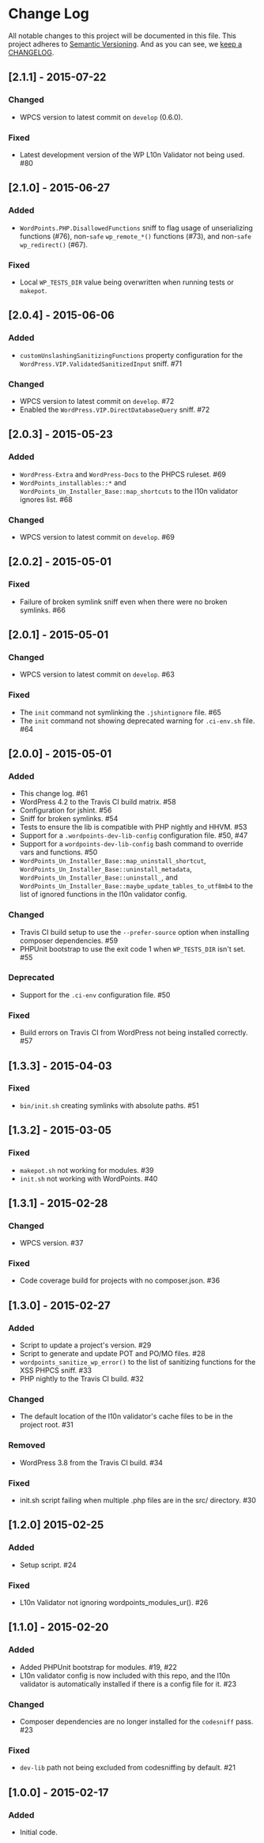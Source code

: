 # Change Log

All notable changes to this project will be documented in this file.
This project adheres to [Semantic Versioning](http://semver.org/).
And as you can see, we [keep a CHANGELOG](http://keepachangelog.com/).

## [2.1.1] - 2015-07-22
### Changed
- WPCS version to latest commit on `develop` (0.6.0).

### Fixed
- Latest development version of the WP L10n Validator not being used. #80

## [2.1.0] - 2015-06-27
### Added
- `WordPoints.PHP.DisallowedFunctions` sniff to flag usage of unserializing functions 
(#76), non-`safe` `wp_remote_*()` functions (#73), and non-`safe` `wp_redirect()` 
(#67).

### Fixed
- Local `WP_TESTS_DIR` value being overwritten when running tests or `makepot`.

## [2.0.4] - 2015-06-06
### Added
- `customUnslashingSanitizingFunctions` property configuration for the 
`WordPress.VIP.ValidatedSanitizedInput` sniff. #71

### Changed
- WPCS version to latest commit on `develop`. #72
- Enabled the `WordPress.VIP.DirectDatabaseQuery` sniff. #72

## [2.0.3] - 2015-05-23
### Added
- `WordPress-Extra` and `WordPress-Docs` to the PHPCS ruleset. #69
- `WordPoints_installables::*` and `WordPoints_Un_Installer_Base::map_shortcuts` to 
the l10n validator ignores list. #68

### Changed
- WPCS version to latest commit on `develop`. #69

## [2.0.2] - 2015-05-01
### Fixed
- Failure of broken symlink sniff even when there were no broken symlinks. #66

## [2.0.1] - 2015-05-01
### Changed
- WPCS version to latest commit on `develop`. #63

### Fixed
- The `init` command not symlinking the `.jshintignore` file. #65
- The `init` command not showing deprecated warning for `.ci-env.sh` file. #64

## [2.0.0] - 2015-05-01
### Added
- This change log. #61
- WordPress 4.2 to the Travis CI build matrix. #58
- Configuration for jshint. #56
- Sniff for broken symlinks. #54
- Tests to ensure the lib is compatible with PHP nightly and HHVM. #53
- Support for a `.wordpoints-dev-lib-config` configuration file. #50, #47
- Support for a `wordpoints-dev-lib-config` bash command to override vars and 
functions. #50
- `WordPoints_Un_Installer_Base::map_uninstall_shortcut`, 
`WordPoints_Un_Installer_Base::uninstall_metadata`, 
`WordPoints_Un_Installer_Base::uninstall_`, and 
`WordPoints_Un_Installer_Base::maybe_update_tables_to_utf8mb4` to the list of 
ignored functions in the l10n validator config.

### Changed
- Travis CI build setup to use the `--prefer-source` option when installing composer 
dependencies. #59
- PHPUnit bootstrap to use the exit code 1 when `WP_TESTS_DIR` isn't set. #55

### Deprecated
- Support for the `.ci-env` configuration file. #50

### Fixed
- Build errors on Travis CI from WordPress not being installed correctly. #57

## [1.3.3] - 2015-04-03
### Fixed
- `bin/init.sh` creating symlinks with absolute paths. #51

## [1.3.2] - 2015-03-05
### Fixed
- `makepot.sh` not working for modules. #39
- `init.sh` not working with WordPoints. #40

## [1.3.1] - 2015-02-28
### Changed
- WPCS version. #37

### Fixed
- Code coverage build for projects with no composer.json. #36

## [1.3.0] - 2015-02-27
### Added
- Script to update a project's version. #29
- Script to generate and update POT and PO/MO files. #28
- `wordpoints_sanitize_wp_error()` to the list of sanitizing functions for the XSS 
PHPCS sniff. #33
- PHP nightly to the Travis CI build. #32

### Changed
- The default location of the l10n validator's cache files to be in the project root. #31

### Removed
- WordPress 3.8 from the Travis CI build. #34

### Fixed
- init.sh script failing when multiple .php files are in the src/ directory. #30

## [1.2.0] 2015-02-25
### Added
- Setup script. #24

### Fixed
- L10n Validator not ignoring wordpoints_modules_ur(). #26

## [1.1.0] - 2015-02-20
### Added
- Added PHPUnit bootstrap for modules. #19, #22
- L10n validator config is now included with this repo, and the l10n validator is 
automatically installed if there is a config file for it. #23

### Changed
- Composer dependencies are no longer installed for the `codesniff` pass. #23

### Fixed
- `dev-lib` path not being excluded from codesniffing by default. #21

## [1.0.0] - 2015-02-17
### Added
- Initial code.
